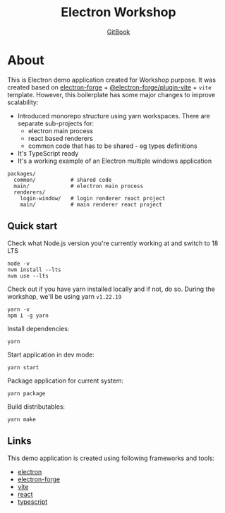 <div align="center">
    <h1>Electron Workshop</h1>
    <a href="https://piotr-chowaniec.gitbook.io/electron-workshop/">GitBook</a>
</div>

# About

This is Electron demo application created for Workshop purpose.
It was created based on [electron-forge](https://www.electronforge.io/) + [@electron-forge/plugin-vite](https://www.electronforge.io/config/plugins/vite) + `vite` template. However, this boilerplate has some major changes to improve scalability:

- Introduced monorepo structure using yarn workspaces.
There are separate sub-projects for:
    - electron main process
    - react based renderers
    - common code that has to be shared - eg types definitions
- It's TypeScript ready
- It's a working example of an Electron multiple windows application

```
packages/
  common/           # shared code
  main/             # electron main process
  renderers/
    login-window/   # login renderer react project
    main/           # main renderer react project

```

## Quick start

Check what Node.js version you're currently working at and switch to 18 LTS

```
node -v
nvm install --lts
nvm use --lts
```

Check out if you have yarn installed locally and if not, do so. During the workshop, we'll be using yarn `v1.22.19`

```
yarn -v
npm i -g yarn
```

Install dependencies:
```
yarn
```

Start application in dev mode:
```
yarn start
```

Package application for current system:
```
yarn package
```

Build distributables:
```
yarn make
```

## Links

This demo application is created using following frameworks and tools:

- [electron](https://github.com/electron/electron)
- [electron-forge](https://github.com/electron/forge)
- [vite](https://github.com/vitejs/vite)
- [react](https://github.com/facebook/react)
- [typescript](https://github.com/microsoft/TypeScript)

